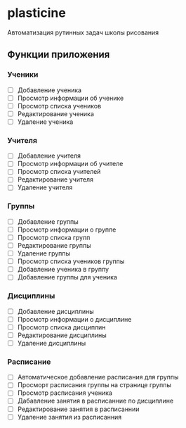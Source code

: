 # plasticine

Автоматизация рутинных задач школы рисования

## Функции приложения

### Ученики

- [ ] Добавление ученика
- [ ] Просмотр информации об ученике
- [ ] Просмотр списка учеников
- [ ] Редактирование ученика
- [ ] Удаление ученика

### Учителя

- [ ] Добавление учителя
- [ ] Просмотр информации об учителе
- [ ] Просмотр списка учителей
- [ ] Редактирование учителя
- [ ] Удаление учителя

### Группы

- [ ] Добавление группы
- [ ] Просмотр информации о группе
- [ ] Просмотр списка групп
- [ ] Редактирование группы
- [ ] Удаление группы
- [ ] Просмотр списка учеников группы
- [ ] Добавление ученика в группу
- [ ] Добавление группы для ученика

### Дисциплины

- [ ] Добавление дисциплины
- [ ] Просмотр информации о дисциплине
- [ ] Просмотр списка дисциплин
- [ ] Редактирование дисциплины
- [ ] Удаление дисциплины

### Расписание

- [ ] Автоматическое добавление расписания для группы
- [ ] Просморт расписания группы на странице группы
- [ ] Просмотр расписания ученика
- [ ] Дабавление занятия в расписанние по дисциплине
- [ ] Редактирование занятия в расписаннии
- [ ] Удаление занятия из расписанния
